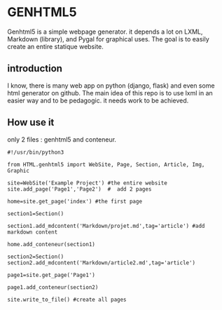 # GENHTML5

Genhtml5 is a simple webpage generator. it depends a lot on LXML, Markdown (library), and Pygal for graphical uses.
The goal is to easily create an entire statique website.

## introduction

I know, there is many web app on python (django, flask) and even some html generator on github.
The main idea of this repo is to use lxml in an easier way and to be pedagogic.
it needs work to be achieved.

## How use it

only 2 files : genhtml5 and conteneur.

```
#!/usr/bin/python3

from HTML.genhtml5 import WebSite, Page, Section, Article, Img, Graphic

site=WebSite('Example Project') #the entire website
site.add_page('Page1','Page2')  #  add 2 pages

home=site.get_page('index') #the first page

section1=Section()

section1.add_mdcontent('Markdown/projet.md',tag='article') #add markdown content

home.add_conteneur(section1)

section2=Section()
section2.add_mdcontent('Markdown/article2.md',tag='article')

page1=site.get_page('Page1')

page1.add_conteneur(section2)

site.write_to_file() #create all pages
```
